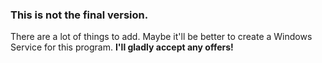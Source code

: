 ### This is not the final version.
There are a lot of things to add. Maybe it'll be better to create a Windows Service for this program. **I'll gladly accept any offers!**
